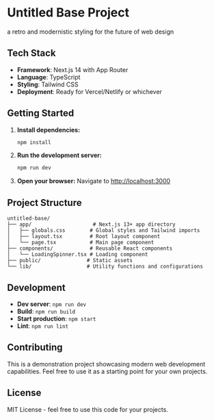 # Untitled Base Project

a retro and modernistic styling for the future of web design

## Tech Stack

- **Framework**: Next.js 14 with App Router
- **Language**: TypeScript
- **Styling**: Tailwind CSS
- **Deployment**: Ready for Vercel/Netlify or whichever

## Getting Started

1. **Install dependencies:**
   ```bash
   npm install
   ```

2. **Run the development server:**
   ```bash
   npm run dev
   ```

3. **Open your browser:**
   Navigate to [http://localhost:3000](http://localhost:3000)

## Project Structure

```
untitled-base/
├── app/                    # Next.js 13+ app directory
│   ├── globals.css        # Global styles and Tailwind imports
│   ├── layout.tsx         # Root layout component
│   └── page.tsx           # Main page component
├── components/            # Reusable React components
│   └── LoadingSpinner.tsx # Loading component
├── public/               # Static assets
└── lib/                  # Utility functions and configurations 
```

## Development

- **Dev server**: `npm run dev`
- **Build**: `npm run build`
- **Start production**: `npm start`
- **Lint**: `npm run lint`

## Contributing

This is a demonstration project showcasing modern web development capabilities. Feel free to use it as a starting point for your own projects.

## License

MIT License - feel free to use this code for your projects.
